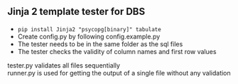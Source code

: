 ## Jinja 2 template tester for DBS

-  ```pip install Jinja2 "psycopg[binary]" tabulate```
- Create config.py by following config.example.py
- The tester needs to be in the same folder as the sql files
- The tester checks the validity of column names and first row values

tester.py validates all files sequentially\
runner.py is used for getting the output of a single file without any validation
